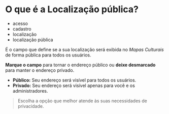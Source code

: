# O que é a Localização pública?

- acesso
- cadastro
- localização
- localização pública

É o campo que define se a sua localização será exibida no *Mapas Culturais* de forma pública para todos os usuários.



**Marque o campo** para tornar o endereço público ou **deixe desmarcado** para manter o endereço privado.

* **Público:** Seu endereço será visível para todos os usuários.
* **Privado:** Seu endereço será visível apenas para você e os administradores.

> Escolha a opção que melhor atende às suas necessidades de privacidade.
